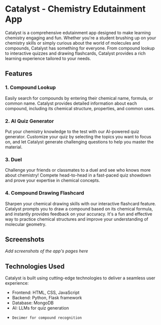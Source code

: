 # Catalyst - Chemistry Edutainment App

Catalyst is a comprehensive edutainment app designed to make learning chemistry engaging and fun. Whether you're a student brushing up on your chemistry skills or simply curious about the world of molecules and compounds, Catalyst has something for everyone. From compound lookup to interactive quizzes and drawing flashcards, Catalyst provides a rich learning experience tailored to your needs.

## Features

### 1. Compound Lookup
Easily search for compounds by entering their chemical name, formula, or common name. Catalyst provides detailed information about each compound, including its chemical structure, properties, and common uses.

### 2. AI Quiz Generator
Put your chemistry knowledge to the test with our AI-powered quiz generator. Customize your quiz by selecting the topics you want to focus on, and let Catalyst generate challenging questions to help you master the material.

### 3. Duel
Challenge your friends or classmates to a duel and see who knows more about chemistry! Compete head-to-head in a fast-paced quiz showdown and prove your expertise in chemical concepts.

### 4. Compound Drawing Flashcard
Sharpen your chemical drawing skills with our interactive flashcard feature. Catalyst prompts you to draw a compound based on its chemical formula, and instantly provides feedback on your accuracy. It's a fun and effective way to practice chemical structures and improve your understanding of molecular geometry.

## Screenshots

*Add screenshots of the app's pages here*

## Technologies Used

Catalyst is built using cutting-edge technologies to deliver a seamless user experience:

- Frontend: HTML, CSS, JavaScript
- Backend: Python, Flask framework
- Database: MongoDB
- AI: LLMs for quiz generation
-     Decimer for compound recognition
